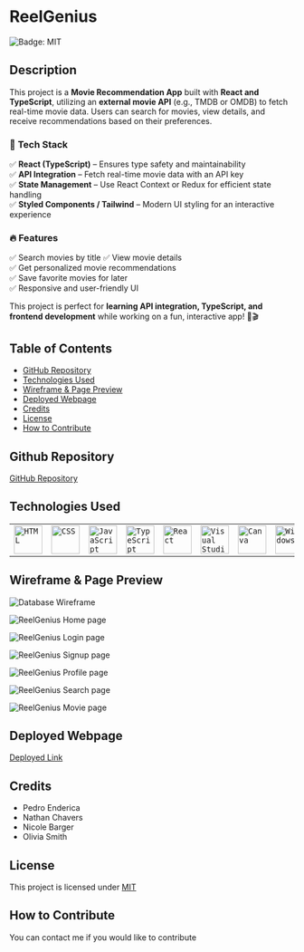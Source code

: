 # ReelGenius

![Badge: MIT](https://img.shields.io/badge/License-MIT-blue.svg)

## Description

This project is a **Movie Recommendation App** built with **React and TypeScript**, utilizing an **external movie API** (e.g., TMDB or OMDB) to fetch real-time movie data. Users can search for movies, view details, and receive recommendations based on their preferences.

### 🚀 **Tech Stack**

✅ **React (TypeScript)** – Ensures type safety and maintainability  
✅ **API Integration** – Fetch real-time movie data with an API key  
✅ **State Management** – Use React Context or Redux for efficient state handling  
✅ **Styled Components / Tailwind** – Modern UI styling for an interactive experience

### 🔥 **Features**

✅ Search movies by title
✅ View movie details  
✅ Get personalized movie recommendations  
✅ Save favorite movies for later  
✅ Responsive and user-friendly UI

This project is perfect for **learning API integration, TypeScript, and frontend development** while working on a fun, interactive app! 🚀🎬

## Table of Contents

- [GitHub Repository](#github-repository)
- [Technologies Used](#technologies-used)
- [Wireframe & Page Preview](#Wireframe-&-Page-Preview)
- [Deployed Webpage](#deployed-webpage)
- [Credits](#credits)
- [License](#license)
- [How to Contribute](#how-to-contribute)
<!-- - [Questions](#questions) -->

## Github Repository

[GitHub Repository](https://github.com/CodebyNicole-maker/ReelGenius)

## Technologies Used

<div >
	<table>
		<tr>
			<td><code><img width="50" src="https://raw.githubusercontent.com/marwin1991/profile-technology-icons/refs/heads/main/icons/html.png" alt="HTML" title="HTML"/></code></td>
			<td><code><img width="50" src="https://raw.githubusercontent.com/marwin1991/profile-technology-icons/refs/heads/main/icons/css.png" alt="CSS" title="CSS"/></code></td>
			<td><code><img width="50" src="https://raw.githubusercontent.com/marwin1991/profile-technology-icons/refs/heads/main/icons/javascript.png" alt="JavaScript" title="JavaScript"/></code></td>
   		<td><code><img width="50" src="https://raw.githubusercontent.com/marwin1991/profile-technology-icons/refs/heads/main/icons/typescript.png" alt="TypeScript" title="TypeScript"/></code></td>
			<td><code><img width="50" src="https://raw.githubusercontent.com/marwin1991/profile-technology-icons/refs/heads/main/icons/react.png" alt="React" title="React"/></code></td>
    	<td><code><img width="50" src="https://raw.githubusercontent.com/marwin1991/profile-technology-icons/refs/heads/main/icons/visual_studio_code.png" alt="Visual Studio Code" title="Visual Studio Code"/></code></td>
    	<td><code><img width="50" src="https://raw.githubusercontent.com/marwin1991/profile-technology-icons/refs/heads/main/icons/canva.png" alt="Canva" title="Canva"/></code></td>
    	<td><code><img width="50" src="https://raw.githubusercontent.com/marwin1991/profile-technology-icons/refs/heads/main/icons/windows.png" alt="Windows" title="Windows"/></code></td>
			<!-- <td><img width="50" src="/assets/tmdbLOGO.svg" alt="API" title="API"></td> -->
    	</tr>
    </table>

</div>

## Wireframe & Page Preview

![Database Wireframe](/assets/ss%20database%20wireframe.PNG)

![ReelGenius Home page](00-Assets/Screeshots/ReelGSS.PNG)

![ReelGenius Login page](00-Assets/Screeshots/ReelGloginSS.PNG)

![ReelGenius Signup page](00-Assets/Screeshots/ReelGsignupSS.PNG)

![ReelGenius Profile page](00-Assets/Screeshots/ReelGprofileSS.PNG)

![ReelGenius Search page](00-Assets/Screeshots/ReelGsearchSS.PNG)

![ReelGenius Movie page](00-Assets/Screeshots/ReelGmovieSS.PNG)

<!-- <img src="./src/assets/portfolioresumess.PNG" alt="portfolio resume page"> -->

## Deployed Webpage

[Deployed Link](https://reelgenius.onrender.com)

## Credits

- Pedro Enderica
- Nathan Chavers
- Nicole Barger
- Olivia Smith

## License

This project is licensed under [MIT](https://opensource.org/licenses/MIT)

## How to Contribute

You can contact me if you would like to contribute

<!-- ## Questions

If you have any questions regarding this project you can email me at, [ osmith5@kent.edu](mailto:osmith5@kent.edu) or go to my [Github](https://github.com/Liv-5) -->
